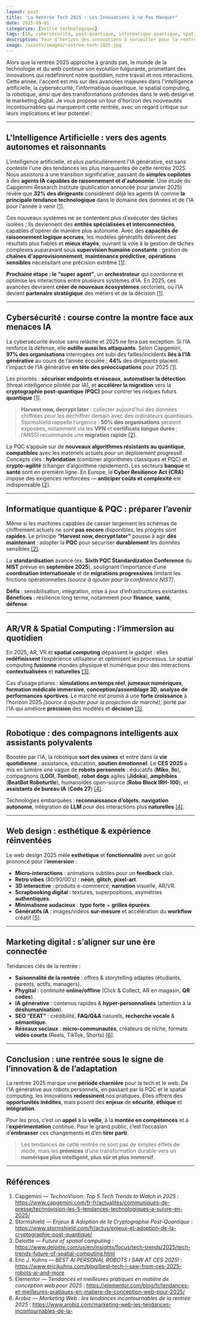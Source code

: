 ```yaml
---
layout: post
title: "La Rentrée Tech 2025 : Les Innovations à ne Pas Manquer"
date: 2025-09-01
categories: [Veille technologique]
tags: [IA, cybersécurité, post-quantique, informatique quantique, spatial computing, AR/VR, robotique, web design, marketing digital]
description: Tour d’horizon des innovations à surveiller pour la rentrée 2025. Agents IA, cybersécurité post-quantique, spatial computing, robotique personnelle, nouvelles esthétiques web et marketing digital augmenté.
image: /assets/images/rentree-tech-2025.jpg
---
```


Alors que la rentrée 2025 approche à grands pas, le monde de la technologie et du web continue son évolution fulgurante, promettant des innovations qui redéfiniront notre quotidien, notre travail et nos interactions. Cette année, l'accent est mis sur des avancées majeures dans l'intelligence artificielle, la cybersécurité, l'informatique quantique, le spatial computing, la robotique, ainsi que des transformations profondes dans le web design et le marketing digital. Je vous propose un tour d'horizon des nouveautés incontournables qui marqueront cette rentrée, avec un regard critique sur leurs implications et leur potentiel :

---

## L'Intelligence Artificielle : vers des agents autonomes et raisonnants

L'intelligence artificielle, et plus particulièrement l'IA générative, est sans conteste l'une des tendances les plus marquantes de cette rentrée 2025. Nous assistons à une transition significative, passant de **simples copilotes** à des **agents IA capables de raisonnement et d'autonomie**.
Une étude du Capgemini Research Institute (publication annoncée pour janvier 2025) révèle que **32% des dirigeants** considèrent déjà les agents IA comme **la principale tendance technologique** dans le domaine des données et de l'IA pour l'année à venir [\[1\]](#refs).

Ces nouveaux systèmes ne se contentent plus d'exécuter des tâches isolées ; ils deviennent des **entités spécialisées et interconnectées**, capables d'opérer de manière plus autonome. Avec des **capacités de raisonnement logique accrues**, les modèles génératifs délivrent des résultats plus fiables et **mieux étayés**, ouvrant la voie à la gestion de tâches complexes auparavant sous **supervision humaine constante** : gestion de **chaînes d'approvisionnement**, **maintenance prédictive**, **opérations sensibles** nécessitant une précision extrême [\[1\]](#refs).

**Prochaine étape : le “super agent”**, un **orchestrateur** qui coordonne et optimise les interactions entre plusieurs systèmes d'IA. En 2025, ces avancées devraient **créer de nouveaux écosystèmes** sectoriels, où l’IA devient **partenaire stratégique** des métiers et de la décision [\[1\]](#refs).

---

## Cybersécurité : course contre la montre face aux menaces IA

La cybersécurité évolue sans relâche et 2025 ne fera pas exception. Si l’IA renforce la défense, elle **outille aussi les attaquants**. Selon Capgemini, **97% des organisations** interrogées ont subi des failles/incidents **liés à l’IA générative** au cours de l’année écoulée ; **44%** des dirigeants placent l'impact de l’IA générative **en tête des préoccupations** pour 2025 [\[1\]](#refs).

Les priorités : **sécuriser endpoints et réseaux**, **automatiser la détection** (threat intelligence pilotée par IA), et **accélérer la migration** vers la **cryptographie post-quantique (PQC)** pour contrer les risques futurs **quantique** [\[1\]](#refs).

> **Harvest now, decrypt later** : collecter aujourd'hui des données chiffrées pour les déchiffrer demain avec des ordinateurs quantiques.
> Stormshield rappelle l’urgence : **50% des organisations** seraient exposées, notamment via les **VPN** et **certificats longue durée** ; l’ANSSI recommande une **migration rapide** [\[2\]](#refs).

La PQC s’appuie sur de **nouveaux algorithmes résistants au quantique**, **compatibles** avec les matériels actuels pour un déploiement progressif. Concepts clés : **hybridation** (combiner algorithmes classiques et PQC) et **crypto-agilité** (changer d’algorithme rapidement). Les secteurs **banque** et **santé** sont en première ligne. En Europe, le **Cyber Resilience Act (CRA)** impose des exigences renforcées — **anticiper coûts et complexité** est indispensable [\[2\]](#refs).

---

## Informatique quantique & PQC : préparer l’avenir

Même si les machines capables de casser largement les schémas de chiffrement actuels ne sont **pas encore** disponibles, les progrès sont **rapides**. Le principe **“Harvest now, decrypt later”** pousse à agir **dès maintenant** : adopter la **PQC** pour sécuriser **durablement** les données sensibles [\[2\]](#refs).

La **standardisation** avance (ex. **Sixth PQC Standardization Conference** du **NIST** prévue en **septembre 2025**), soulignant l’importance d’une **coordination internationale** et de **migrations progressives** limitant les frictions opérationnelles *(source à ajouter pour la conférence NIST)*.

**Défis** : sensibilisation, intégration, mise à jour d’infrastructures existantes.
**Bénéfices** : résilience long terme, notamment pour **finance**, **santé**, **défense**.

---

## AR/VR & Spatial Computing : l’immersion au quotidien

En 2025, AR, VR et **spatial computing** dépassent le gadget : elles **redéfinissent** l’expérience utilisateur et optimisent les processus. Le spatial computing **fusionne** mondes physique et numérique pour des interactions **contextualisées** et **naturelles** [\[3\]](#refs).

Cas d’usage phares : **simulations en temps réel**, **jumeaux numériques**, **formation médicale immersive**, **conception/assemblage 3D**, **analyse de performances sportives**. Le marché est promis à une **forte croissance** à l’horizon 2025 *(source à ajouter pour la projection de marché)*, porté par l’IA qui améliore **précision** des modèles et **décision** [\[3\]](#refs).

---

## Robotique : des compagnons intelligents aux assistants polyvalents

Boostée par l’IA, la robotique **sort des usines** et entre dans la **vie quotidienne** : assistance, éducation, **soutien émotionnel**. Le **CES 2025** a mis en lumière une vague de **robots personnels** : éducatifs (**Miko**, **Ilo**), compagnons (**LOOI**, **Tombot**), **robot dogs** agiles (**Jidoka**), **amphibies** (**BeatBot Roboturtle**), humanoïdes open-source (**Robo Block IRH-100**), et **assistants de bureau IA** (**Code 27**) [\[4\]](#refs).

Technologies embarquées : **reconnaissance d’objets**, **navigation autonome**, intégration de **LLM** pour des interactions plus **naturelles** [\[4\]](#refs).

---

## Web design : esthétique & expérience réinventées

Le web design 2025 mêle **esthétique** et **fonctionnalité** avec un goût prononcé pour l’**immersion** :

- **Micro-interactions** : animations subtiles pour un **feedback** clair.
- **Retro vibes** (80/90/00’s) : **néon**, **glitch**, **pixel-art**.
- **3D interactive** : produits e-commerce, **narration** visuelle, AR/VR.
- **Scrapbooking digital** : textures, superpositions, asymétries **authentiques**.
- **Minimalisme audacieux** : **typo forte** + **grilles épurées**.
- **Génératifs IA** : images/vidéos **sur-mesure** et accélération du **workflow** créatif [\[5\]](#refs).

---

## Marketing digital : s’aligner sur une ère connectée

Tendances clés de la rentrée :

- **Saisonnalité de la rentrée** : offres & storytelling adaptés (étudiants, parents, actifs, managers).
- **Phygital** : continuité **online/offline** (Click & Collect, AR en magasin, **QR codes**).
- **IA générative** : contenus rapides & **hyper-personnalisés** (attention à la **déshumanisation**).
- **SEO “EEAT”** : crédibilité, **FAQ/Q&A** naturels, **recherche vocale** & **sémantique**.
- **Réseaux sociaux** : **micro-communautés**, créateurs de niche, formats **vidéo courts** (Reels, TikTok, Shorts) [\[6\]](#refs).

---

## Conclusion : une rentrée sous le signe de l’innovation & de l’adaptation

La rentrée 2025 marque une **période charnière** pour la tech et le web. De l’IA générative aux robots personnels, en passant par la PQC et le spatial computing, les innovations **redessinent** nos pratiques. Elles offrent des **opportunités inédites**, mais posent des **enjeux** de **sécurité**, **éthique** et **intégration**.

Pour les pros, c’est un **appel** à la **veille**, à la **montée en compétences** et à l’**expérimentation** continue.
Pour le grand public, c’est l’occasion d’**embrasser** ces changements et d’en **tirer parti**.

> Les tendances de cette rentrée ne sont pas de simples effets de mode, mais les **prémices** d’une transformation durable vers un **numérique plus intelligent, plus sûr et plus immersif**.

---

## Références <a id="refs"></a>

1. Capgemini — *TechnoVision: Top 5 Tech Trends to Watch in 2025* : https://www.capgemini.com/fr-fr/actualites/communiques-de-presse/technovision-les-5-tendances-technologiques-a-suivre-en-2025/
2. Stormshield — *Enjeux & Adoption de la Cryptographie Post-Quantique* : https://www.stormshield.com/fr/actus/enjeux-et-adoption-de-la-cryptographie-post-quantique/
3. Deloitte — *Future of spatial computing* : https://www.deloitte.com/us/en/insights/focus/tech-trends/2025/tech-trends-future-of-spatial-computing.html
4. Eric J. Kuhns — *BEST AI PERSONAL ROBOTS I SAW AT CES 2025!* : https://www.ericjkuhns.com/blog/best-tech-i-saw-from-ces-2025-robots-ai-and-more
5. Elementor — *Tendances et meilleures pratiques en matière de conception web pour 2025* : https://elementor.com/blog/fr/tendances-et-meilleures-pratiques-en-matiere-de-conception-web-pour-2025/
6. Arobiz — *Marketing Web : les tendances incontournables de la rentrée 2025* : https://www.arobiz.com/marketing-web-les-tendances-incontournables-de-la-
